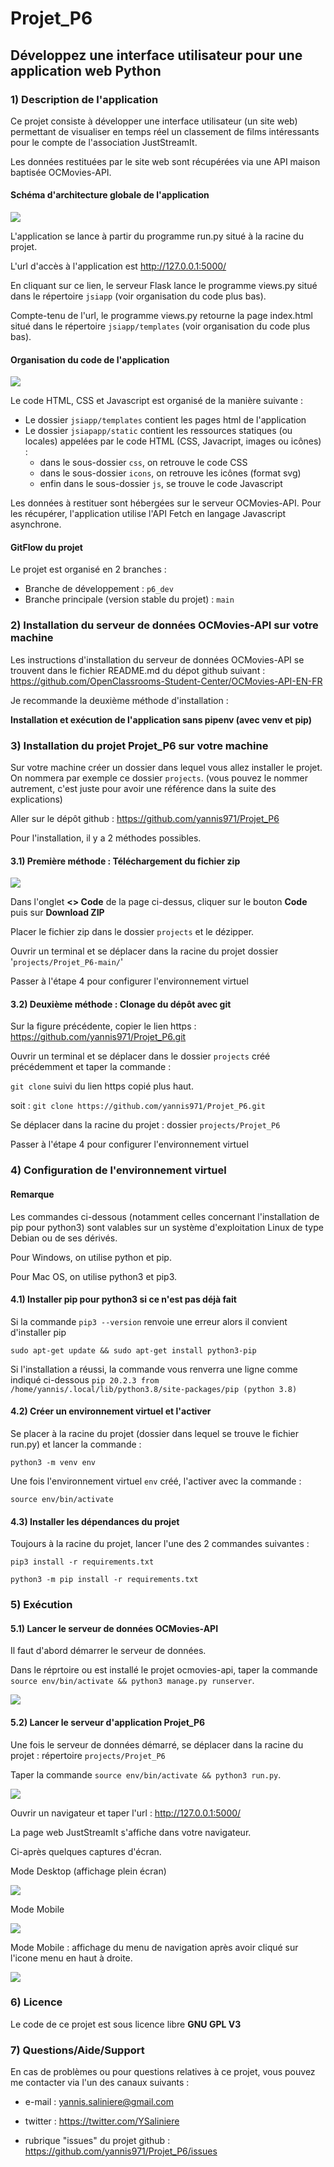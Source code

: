 # Projet_P6
## Développez une interface utilisateur pour une application web Python
### 1) Description de l'application

Ce projet consiste à développer une interface utilisateur (un site web) permettant de visualiser en temps réel un classement de films intéressants pour le compte de l'association JustStreamIt.

Les données restituées par le site web sont récupérées via une API maison baptisée OCMovies-API.

#### Schéma d'architecture globale de l'application

![](images/p6_img_00.png)

L'application se lance à partir du programme run.py situé à la racine du projet.

L'url d'accès à l'application est http://127.0.0.1:5000/

En cliquant sur ce lien, le serveur Flask lance le programme views.py situé dans le répertoire `jsiapp` (voir organisation du code plus bas).

Compte-tenu de l'url, le programme views.py retourne la page index.html situé dans le répertoire `jsiapp/templates` (voir organisation du code plus bas).

#### Organisation du code de l'application

![](images/p6_img_01.png)

Le code HTML, CSS et Javascript est organisé de la manière suivante :

* Le dossier `jsiapp/templates` contient les pages html de l'application
* Le dossier `jsiapapp/static` contient les ressources statiques (ou locales) appelées par le code HTML (CSS, Javacript, images ou icônes) :
    * dans le sous-dossier `css`, on retrouve le code CSS
    * dans le sous-dossier `icons`, on retrouve les icônes (format svg)
    * enfin dans le sous-dossier `js`, se trouve le code Javascript


Les données à restituer sont hébergées sur le serveur OCMovies-API.
Pour les récupérer, l'application utilise l'API Fetch en langage Javascript asynchrone.


#### GitFlow du projet

Le projet est organisé en 2 branches :

* Branche de développement : `p6_dev`
* Branche principale (version stable du projet) : `main`

### 2) Installation du serveur de données OCMovies-API sur votre machine

Les instructions d'installation du serveur de données OCMovies-API se trouvent dans le fichier README.md du dépot github suivant : https://github.com/OpenClassrooms-Student-Center/OCMovies-API-EN-FR

Je recommande la deuxième méthode d'installation :

**Installation et exécution de l'application sans pipenv (avec venv et pip)**


### 3) Installation du projet Projet_P6 sur votre machine

Sur votre machine créer un dossier dans lequel vous allez installer le projet.
On nommera par exemple ce dossier `projects`. (vous pouvez le nommer autrement, c'est juste pour avoir une référence dans la suite des explications)

Aller sur le dépôt github : https://github.com/yannis971/Projet_P6

Pour l'installation, il y a 2 méthodes possibles.

#### 3.1) Première méthode : Téléchargement du fichier zip

![](images/p6_img_02.png)

Dans l'onglet **<> Code** de la page ci-dessus, cliquer sur le bouton **Code** puis sur **Download ZIP**

Placer le fichier zip dans le dossier `projects` et le dézipper.

Ouvrir un terminal et se déplacer dans la racine du projet dossier '`projects/Projet_P6-main/`'

Passer à l'étape 4 pour configurer l'environnement virtuel

#### 3.2) Deuxième méthode : Clonage du dépôt avec git

Sur la figure précédente, copier le lien https : https://github.com/yannis971/Projet_P6.git

Ouvrir un terminal et se déplacer dans le dossier `projects` créé précédemment et taper la commande :

`git clone` suivi du lien https copié plus haut.

soit : `git clone https://github.com/yannis971/Projet_P6.git`

Se déplacer dans la racine du projet : dossier `projects/Projet_P6`

Passer à l'étape 4 pour configurer l'environnement virtuel

### 4) Configuration de l'environnement virtuel

#### Remarque

Les commandes ci-dessous (notamment celles concernant l'installation de pip pour python3) sont valables sur un système d'exploitation Linux de type Debian ou de ses dérivés.

Pour Windows, on utilise python et pip.

Pour Mac OS, on utilise python3 et pip3.

#### 4.1) Installer pip pour python3 si ce n'est pas déjà fait

Si la commande `pip3 --version` renvoie une erreur alors il convient d'installer pip

`sudo apt-get update && sudo apt-get install python3-pip`

Si l'installation a réussi, la commande vous renverra une ligne comme indiqué ci-dessous
`pip 20.2.3 from /home/yannis/.local/lib/python3.8/site-packages/pip (python 3.8)`

#### 4.2) Créer un environnement virtuel et l'activer

Se placer à la racine du projet (dossier dans lequel se trouve le fichier run.py) et lancer la commande :

`python3 -m venv env`

Une fois l'environnement virtuel  `env` créé, l'activer avec la commande :

`source env/bin/activate`

#### 4.3) Installer les dépendances du projet

Toujours à la racine du projet, lancer l'une des 2 commandes suivantes :

`pip3 install -r requirements.txt`

`python3 -m pip install -r requirements.txt`

### 5) Exécution

#### 5.1) Lancer le serveur de données OCMovies-API

Il faut d'abord démarrer le serveur de données.

Dans le réprtoire ou est installé le projet ocmovies-api, taper la commande `source env/bin/activate && python3 manage.py runserver`.

![](images/p6_img_03.png)

#### 5.2) Lancer le serveur d'application Projet_P6

Une fois le serveur de données démarré, se déplacer dans la racine du projet : répertoire `projects/Projet_P6`

Taper la commande `source env/bin/activate && python3 run.py`.

![](images/p6_img_04.png)

Ouvrir un navigateur et taper l'url : http://127.0.0.1:5000/

La page web JustStreamIt s'affiche dans votre navigateur.

Ci-après quelques captures d'écran.

Mode Desktop (affichage plein écran)

![](images/p6_img_05.png)

Mode Mobile

![](images/p6_img_06.png)

Mode Mobile : affichage du menu de navigation après avoir cliqué sur l'icone menu en haut à droite.

![](images/p6_img_07.png)

### 6) Licence

Le code de ce projet est sous licence libre **GNU GPL V3**

### 7) Questions/Aide/Support

En cas de problèmes ou pour questions relatives à ce projet, vous pouvez me contacter via l'un des canaux suivants :

* e-mail : yannis.saliniere@gmail.com

* twitter : https://twitter.com/YSaliniere

* rubrique "issues" du projet github : https://github.com/yannis971/Projet_P6/issues
